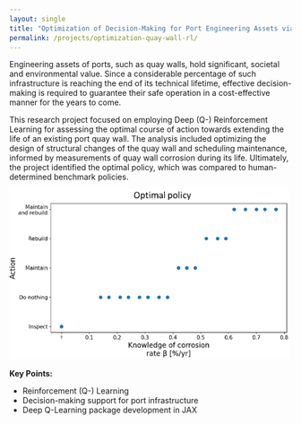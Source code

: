 ```yaml
---
layout: single
title: "Optimization of Decision-Making for Port Engineering Assets via RL"
permalink: /projects/optimization-quay-wall-rl/
---
```


Engineering assets of ports, such as quay walls, hold significant, societal and environmental value. Since a considerable percentage of such infrastructure is reaching the end of its technical lifetime, effective decision-making is required to guarantee their safe operation in a cost-effective manner for the years to come.

This research project focused on employing Deep (Q-) Reinforcement Learning for assessing the optimal course of action towards extending the life of an existing port quay wall. The analysis included optimizing the design of structural changes of the quay wall and scheduling maintenance, informed by measurements of quay wall corrosion during its life. 
Ultimately, the project identified the optimal policy, which was compared to human-determined benchmark policies.

<img src="/assets/quay_rl.png" alt="quay_rl" width="500"/>

**Key Points:**
- Reinforcement (Q-) Learning
- Decision-making support for port infrastructure
- Deep Q-Learning package development in JAX
